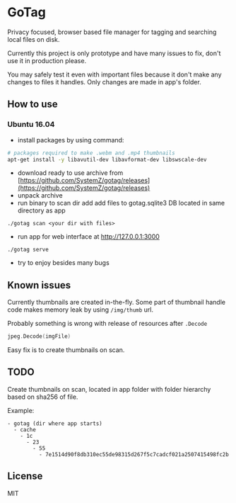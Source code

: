 # GoTag

Privacy focused, browser based file manager for tagging and searching local files on disk.

Currently this project is only prototype and have many issues to fix, don't use it in production please.

You may safely test it even with important files because it don't make any changes to files it handles.
Only changes are made in app's folder.

## How to use

### Ubuntu 16.04

- install packages by using command:
```bash
# packages required to make .webm and .mp4 thumbnails
apt-get install -y libavutil-dev libavformat-dev libswscale-dev
```
- download ready to use archive from [https://github.com/SystemZ/gotag/releases](https://github.com/SystemZ/gotag/releases)
- unpack archive
- run binary to scan dir add add files to gotag.sqlite3 DB located in same directory as app
```
./gotag scan <your dir with files>
```
- run app for web interface at http://127.0.0.1:3000
```
./gotag serve
```
- try to enjoy besides many bugs

## Known issues

Currently thumbnails are created in-the-fly.
Some part of thumbnail handle code makes memory leak by using `/img/thumb` url.

Probably something is wrong with release of resources after `.Decode`
```go
jpeg.Decode(imgFile)
```

Easy fix is to create thumbnails on scan.

## TODO

Create thumbnails on scan, located in app folder with folder hierarchy based on sha256 of file.

Example:

```
- gotag (dir where app starts)
  - cache
    - 1c
      - 23
        - 55
          - 7e1514d90f8db310ec55de98315d267f5c7cadcf021a2507415498fc2b
```

## License

MIT